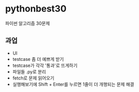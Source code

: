 # pythonbest30
파이썬 알고리즘 30문제

## 과업
* UI
* testcase 좀 더 예쁘게 받기
* testcase가 각각 '통과'로 뜨게하기
* 파일들 .py로 분리
* fetch로 문제 읽어오기
* 실행해보기에 Shift + Enter를 누르면 1줄이 더 개행되는 문제 해결
